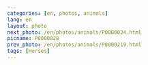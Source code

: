 ```yaml
---
categories: [en, photos, animals]
lang: en
layout: photo
next_photo: /en/photos/animals/P0000024.html
picname: P0000028
prev_photo: /en/photos/animals/P0000219.html
tags: [Horses]
---
```

